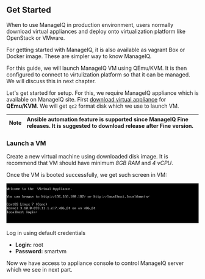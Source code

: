 ## Get Started

When to use ManageIQ in production environment, users normally download virtual appliances and deploy onto virtualization platform like OpenStack or VMware.

For getting started with ManageIQ, it is also available as vagrant Box or Docker image. These are simpler way to know ManageIQ.

For this guide, we will launch ManageIQ VM using QEmu/KVM. It is then configured to connect to virtulization platform so that it can be managed. We will discuss this in next chapter.

Let's get started for setup. For this, we require ManageIQ appliance which is available on ManageIQ site. First [download virtual appliance](http://manageiq.org/download/) for **QEmu/KVM**. We will get `qc2` format disk which we use to launch VM.

| Note | Ansible automation feature is supported since ManageIQ Fine releases. It is suggested to download release after Fine version. |
|------|:------|

### Launch a  VM

Create a new virtual machine using downloaded disk image. It is recommend that VM should have minimum _8GB RAM_ and _4 vCPU_.

Once the VM is booted successfully, we get such screen in VM:

![appliance screen](../images/chapter1/appliance_screen.png "Appliance Screen")

Log in using default credentials

- **Login:** root <br>
- **Password:** smartvm

Now we have access to appliance console to control ManageIQ server which we see in next part.



